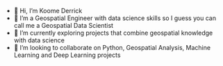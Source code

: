- 👋 Hi, I’m Koome Derrick
- 👀 I’m a Geospatial Engineer with data science skills so I guess you can call me a Geospatial Data Scientist
- 🌱 I’m currently exploring projects that combine geospatial knowledge with data science
- 💞️ I’m looking to collaborate on Python, Geospatial Analysis, Machine Learning and Deep Learning projects


<!---
koome-dev/koome-dev is a ✨ special ✨ repository because its `README.md` (this file) appears on your GitHub profile.
You can click the Preview link to take a look at your changes.
--->
